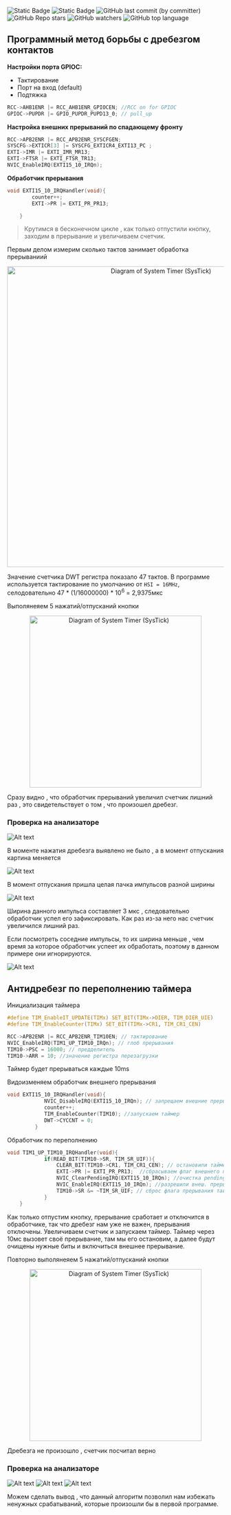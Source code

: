 ![Static Badge](https://img.shields.io/badge/Unic_Lab-green)
![Static Badge](https://img.shields.io/badge/STM32-red)
![GitHub last commit (by committer)](https://img.shields.io/github/last-commit/Vernicovskiy/STM32_TIM)
![GitHub Repo stars](https://img.shields.io/github/stars/Vernicovskiy/STM32_TIM)
![GitHub watchers](https://img.shields.io/github/watchers/Vernicovskiy/STM32_TIM)
![GitHub top language](https://img.shields.io/github/languages/top/Vernicovskiy/STM32_TIM)

## Программный метод борьбы с дребезгом контактов 

**Настройки порта GPIOC:**
* Тактирование 
* Порт на вход (default)
* Подтяжка 
```C
RCC->AHB1ENR |= RCC_AHB1ENR_GPIOCEN; //RCC on for GPIOC
GPIOC->PUPDR |= GPIO_PUPDR_PUPD13_0; // pull_up
```
**Настройка внешних прерываний по спадающему фронту**
```C
RCC->APB2ENR |= RCC_APB2ENR_SYSCFGEN;
SYSCFG->EXTICR[3] |= SYSCFG_EXTICR4_EXTI13_PC ;
EXTI->IMR |= EXTI_IMR_MR13;
EXTI->FTSR |= EXTI_FTSR_TR13;
NVIC_EnableIRQ(EXTI15_10_IRQn);
```

**Обработчик прерывания**
```C
void EXTI15_10_IRQHandler(void){
		counter++;
		EXTI->PR |= EXTI_PR_PR13;

	}
```
>Крутимся в бесконечном цикле , как только отпустили кнопку, заходим в прерывание и увеличиваем счетчик.

Первым делом измерим сколько тактов занимает обработка прерываниий


<p align="center">
<img src="PNG/image-1.png" alt="Diagram of System Timer (SysTick)" width="700"/></<p align="center">


Значение счетчика DWT регистра показало 47 тактов. В программе используется тактирование по умолчанию от `HSI = 16MHz`, селодовательно 47 * (1/16000000) * 10<sup>6</sup> = 2,9375мкс



Выполянеяем 5 нажатий/отпусканий кнопки

<p align="center">
<img src="PNG/image.png" alt="Diagram of System Timer (SysTick)" width="400"/></<p align="center">

Сразу видно , что обработчик прерываний увеличил счетчик лишний раз , это свидетельствует о том , что произошел дребезг.

### Проверка на анализаторе 

![Alt text](image.png)

В моменте нажатия дребезга выявлено не было , а в момент отпускания картина меняется 

![Alt text](image-1.png)

В момент отпускания пришла целая пачка импульсов разной ширины 

![Alt text](image-2.png)

Ширина данного импульса составляет 3 мкс , следовательно обработчик успел его зафиксировать. Как раз из-за него нас счетчик увеличился лишний раз.

Если посмотреть соседние импульсы, то их ширина меньше , чем время за которое обработчик успеет их обработать, поэтому в данном примере они игнорируются.

![Alt text](image-3.png)

## Антидребезг по переполнению таймера 

Инициализация таймера 

```C
#define TIM_EnableIT_UPDATE(TIMx) SET_BIT(TIMx->DIER, TIM_DIER_UIE)
#define TIM_EnableCounter(TIMx) SET_BIT(TIMx->CR1, TIM_CR1_CEN)

RCC->APB2ENR |= RCC_APB2ENR_TIM10EN; // тактирование
NVIC_EnableIRQ(TIM1_UP_TIM10_IRQn); // глоб прерывания
TIM10->PSC = 16000; // предделитель
TIM10->ARR = 10; //значение регистра перезагрузки
```
Таймер будет прерываться каждые 10ms 

Видоизменяем обработчик внешнего прерывания 
```C
void EXTI15_10_IRQHandler(void){
			NVIC_DisableIRQ(EXTI15_10_IRQn); // запрещаем внешние прерывания 
			counter++;
			TIM_EnableCounter(TIM10); //запускаем таймер 
			DWT->CYCCNT = 0;
		 }
```
Обработчик по переполнению 
```C
void TIM1_UP_TIM10_IRQHandler(void){
			if(READ_BIT(TIM10->SR, TIM_SR_UIF)){
				CLEAR_BIT(TIM10->CR1, TIM_CR1_CEN); // остановили таймер
				EXTI->PR |= EXTI_PR_PR13;  //сбрасываем флаг внешнего прерыв.
				NVIC_ClearPendingIRQ(EXTI15_10_IRQn); //очистка pending бита
				NVIC_EnableIRQ(EXTI15_10_IRQn); //разрешили внеш. прерывания
				TIM10->SR &= ~TIM_SR_UIF; // сброс флага прерывания таймера
			}
	}
```
Как только отпустим кнопку, прерывание сработает и отключится в обработчике, так что дребезг нам уже не важен, прерывания отключены. Увеличиваем счетчик и запускаем таймер. Таймер через 10мс вызовет своё прерывание, там мы его остановим, а далее будут очищены нужные биты и включиться внешнее прерывание.

Повторно выполянеяем 5 нажатий/отпусканий кнопки

<p align="center">
<img src="PNG/image-7.png" alt="Diagram of System Timer (SysTick)" width="400"/></<p align="center">


Дребезга не произошло , счетчик посчитал верно 
### Проверка на анализаторе
![Alt text](image-4.png)
![Alt text](image-5.png)
![Alt text](image-6.png)


Можем сделать вывод , что данный алгоритм позволил нам избежать ненужных срабатываний, которые произошли бы в первой программе.





